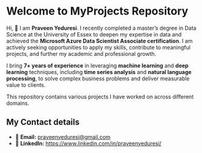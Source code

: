 # Welcome to MyProjects Repository

Hi, 👋 I am **Praveen Yeduresi**. I recently completed a master’s degree in Data Science at the University of Essex to deepen my expertise in data and achieved the **Microsoft Azure Data Scientist Associate certification**. I am actively seeking opportunities to apply my skills, contribute to meaningful projects, and further my academic and professional growth.

I bring **7+ years of experience** in leveraging **machine learning** and **deep learning** techniques, including **time series analysis** and **natural language processing**, to solve complex business problems and deliver measurable value to clients.

This repository contains various projects I have worked on across different domains.

## My Contact details
- 📧 **Email:** praveenyeduresi@gmail.com
- 💼 **LinkedIn:** https://www.linkedin.com/in/praveenyeduresi/


